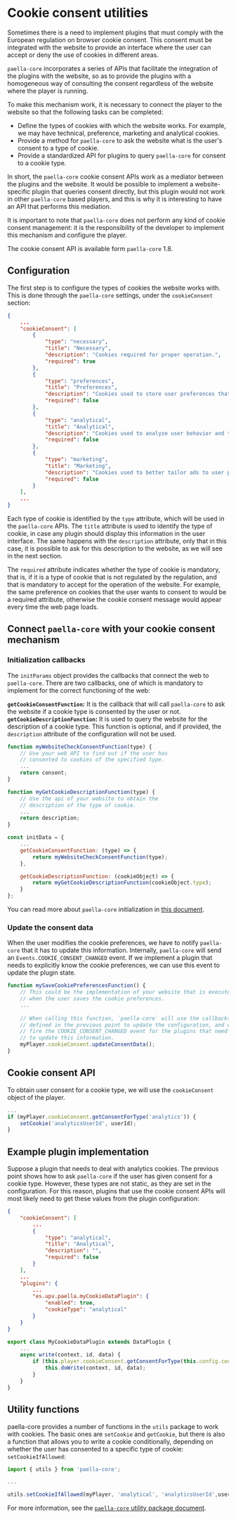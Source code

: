 # Cookie consent utilities

Sometimes there is a need to implement plugins that must comply with the European regulation on browser cookie consent. This consent must be integrated with the website to provide an interface where the user can accept or deny the use of cookies in different areas.

`paella-core` incorporates a series of APIs that facilitate the integration of the plugins with the website, so as to provide the plugins with a homogeneous way of consulting the consent regardless of the website where the player is running.

To make this mechanism work, it is necessary to connect the player to the website so that the following tasks can be completed:

- Define the types of cookies with which the website works. For example, we may have technical, preference, marketing and analytical cookies.
- Provide a method for `paella-core` to ask the website what is the user's consent to a type of cookie.
- Provide a standardized API for plugins to query `paella-core` for consent to a cookie type.

In short, the `paella-core` cookie consent APIs work as a mediator between the plugins and the website. It would be possible to implement a website-specific plugin that queries consent directly, but this plugin would not work in other `paella-core` based players, and this is why it is interesting to have an API that performs this mediation.

It is important to note that `paella-core` does not perform any kind of cookie consent management: it is the responsibility of the developer to implement this mechanism and configure the player.

The cookie consent API is available form `paella-core` 1.8.

## Configuration

The first step is to configure the types of cookies the website works with. This is done through the `paella-core` settings, under the `cookieConsent` section:

```json
{
    ...
    "cookieConsent": [
        {
            "type": "necessary",
            "title": "Necessary",
            "description": "Cookies required for proper operation.",
            "required": true
        },
        {
            "type": "preferences",
            "title": "Preferences",
            "description": "Cookies used to store user preferences that can be configured in the application. If disabled, some of these features may not work properly.",
            "required": false
        },
        {
            "type": "analytical",
            "title": "Analytical",
            "description": "Cookies used to analyze user behavior and thus provide clues about future improvements in the application.",
            "required": false
        },
        {
            "type": "marketing",
            "title": "Marketing",
            "description": "Cookies used to better tailor ads to user preferences.",
            "required": false
        }
    ],
    ...
}
```

Each type of cookie is identified by the `type` attribute, which will be used in the `paella-core` APIs. The `title` attribute is used to identify the type of cookie, in case any plugin should display this information in the user interface. The same happens with the `description` attribute, only that in this case, it is possible to ask for this description to the website, as we will see in the next section. 

The `required` attribute indicates whether the type of cookie is mandatory, that is, if it is a type of cookie that is not regulated by the regulation, and that is mandatory to accept for the operation of the website. For example, the same preference on cookies that the user wants to consent to would be a required attribute, otherwise the cookie consent message would appear every time the web page loads.

## Connect `paella-core` with your cookie consent mechanism

### Initialization callbacks

The `initParams` object provides the callbacks that connect the web to `paella-core`. There are two callbacks, one of which is mandatory to implement for the correct functioning of the web:

**`getCookieConsentFunction`:** It is the callback that will call `paella-core` to ask the website if a cookie type is consented by the user or not.
**`getCookieDescriptionFunction`:** It is used to query the website for the description of a cookie type. This function is optional, and if provided, the `description` attribute of the configuration will not be used.

```js
function myWebsiteCheckConsentFunction(type) {
    // Use your web API to find out if the user has
    // consented to cookies of the specified type. 
    ...
    return consent;
}

function myGetCookieDescriptionFunction(type) {
    // Use the api of your website to obtain the
    // description of the type of cookie.
    ...
    return description;
}

const initData = {
    ...
    getCookieConsentFunction: (type) => {
        return myWebsiteCheckConsentFunction(type);
    },

    getCookieDescriptionFunction: (cookieObject) => {
        return myGetCookieDescriptionFunction(cookieObject.type);
    }
};
```

You can read more about `paella-core` initialization in [this document](initialization.md).

### Update the consent data

When the user modifies the cookie preferences, we have to notify `paella-core` that it has to update this information. Internally, `paella-core` will send an `Events.COOKIE_CONSENT_CHANGED` event. If we implement a plugin that needs to explicitly know the cookie preferences, we can use this event to update the plugin state.

```js
function mySaveCookiePreferencesFunction() {
    // This could be the implementation of your website that is executed
    // when the user saves the cookie preferences.
    ...
    
    // When calling this function, `paella-core` will use the callbacks
    // defined in the previous point to update the configuration, and will
    // fire the COOKIE_CONSENT_CHANGED event for the plugins that need it
    // to update this information.
    myPlayer.cookieConsent.updateConsentData();
}
```

## Cookie consent API

To obtain user consent for a cookie type, we will use the `cookieConsent` object of the player.

```js
...
if (myPlayer.cookieConsent.getConsentForType('analytics')) {
    setCookie('analyticsUserId', userId);
}
```

## Example plugin implementation

Suppose a plugin that needs to deal with analytics cookies. The previous point shows how to ask `paella-core` if the user has given consent for a cookie type. However, these types are not static, as they are set in the configuration. For this reason, plugins that use the cookie consent APIs will most likely need to get these values from the plugin configuration:

```json
{
    "cookieConsent": [
        ...
        {
            "type": "analytical",
            "title": "Analytical",
            "description": "",
            "required": false
        }
    ],
    ...
    "plugins": {
        ...
        "es.upv.paella.myCookieDataPlugin": {
            "enabled": true,
            "cookieType": "analytical"
        }
    }
}
```

```js
export class MyCookieDataPlugin extends DataPlugin {
    ...
    async write(context, id, data) {
        if (this.player.cookieConsent.getConsentForType(this.config.cookieType)) {
            this.doWrite(context, id, data);
        }
    }
}
```


## Utility functions

paella-core provides a number of functions in the `utils` package to work with cookies. The basic ones are `setCookie` and `getCookie`, but there is also a function that allows you to write a cookie conditionally, depending on whether the user has consented to a specific type of cookie: `setCookieIfAllowed`:

```js
import { utils } from 'paella-core';

...

utils.setCookieIfAllowed(myPlayer, 'analytical', 'analyticsUserId',userId);
```

For more information, see the [`paella-core` utility package document](utils.md).

